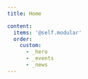 ```yaml
---
title: Home

content:
  items: '@self.modular'
  order:
    custom:
      - _hero
      - _events
      - _news
---
```

